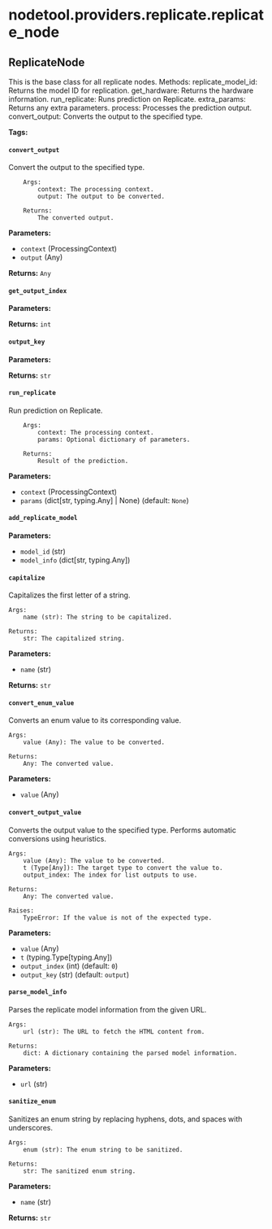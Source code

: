 # nodetool.providers.replicate.replicate_node

## ReplicateNode

This is the base class for all replicate nodes.
Methods:
replicate_model_id: Returns the model ID for replication.
get_hardware: Returns the hardware information.
run_replicate: Runs prediction on Replicate.
extra_params: Returns any extra parameters.
process: Processes the prediction output.
convert_output: Converts the output to the specified type.

**Tags:** 


#### `convert_output`

Convert the output to the specified type.

        Args:
            context: The processing context.
            output: The output to be converted.

        Returns:
            The converted output.

**Parameters:**

- `context` (ProcessingContext)
- `output` (Any)

**Returns:** `Any`

#### `get_output_index`

**Parameters:**


**Returns:** `int`

#### `output_key`

**Parameters:**


**Returns:** `str`

#### `run_replicate`

Run prediction on Replicate.

        Args:
            context: The processing context.
            params: Optional dictionary of parameters.

        Returns:
            Result of the prediction.

**Parameters:**

- `context` (ProcessingContext)
- `params` (dict[str, typing.Any] | None) (default: `None`)

#### `add_replicate_model`

**Parameters:**

- `model_id` (str)
- `model_info` (dict[str, typing.Any])

#### `capitalize`

Capitalizes the first letter of a string.

    Args:
        name (str): The string to be capitalized.

    Returns:
        str: The capitalized string.

**Parameters:**

- `name` (str)

**Returns:** `str`

#### `convert_enum_value`

Converts an enum value to its corresponding value.

    Args:
        value (Any): The value to be converted.

    Returns:
        Any: The converted value.

**Parameters:**

- `value` (Any)

#### `convert_output_value`

Converts the output value to the specified type.
    Performs automatic conversions using heuristics.

    Args:
        value (Any): The value to be converted.
        t (Type[Any]): The target type to convert the value to.
        output_index: The index for list outputs to use.

    Returns:
        Any: The converted value.

    Raises:
        TypeError: If the value is not of the expected type.

**Parameters:**

- `value` (Any)
- `t` (typing.Type[typing.Any])
- `output_index` (int) (default: `0`)
- `output_key` (str) (default: `output`)

#### `parse_model_info`

Parses the replicate model information from the given URL.

    Args:
        url (str): The URL to fetch the HTML content from.

    Returns:
        dict: A dictionary containing the parsed model information.

**Parameters:**

- `url` (str)

#### `sanitize_enum`

Sanitizes an enum string by replacing hyphens, dots, and spaces with underscores.

    Args:
        enum (str): The enum string to be sanitized.

    Returns:
        str: The sanitized enum string.

**Parameters:**

- `name` (str)

**Returns:** `str`

